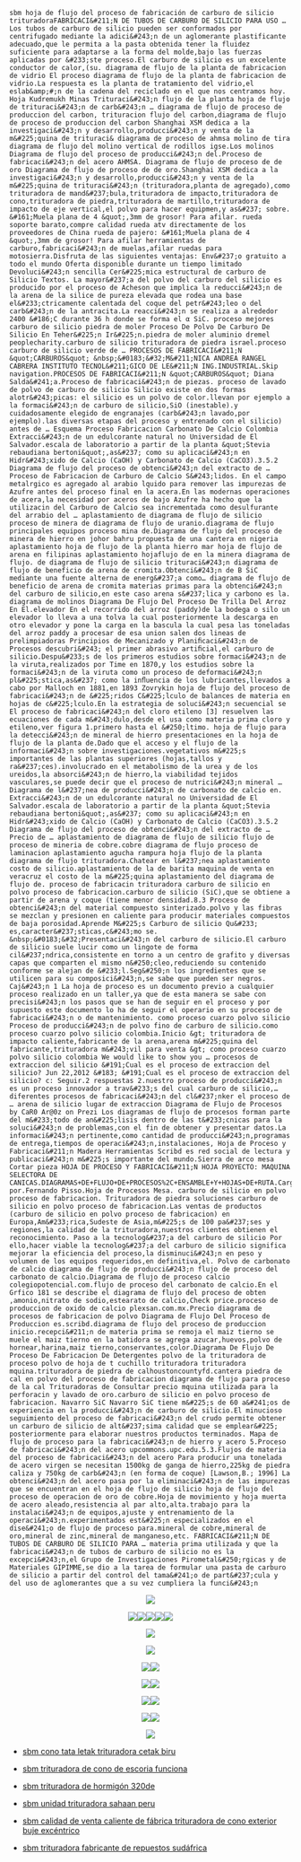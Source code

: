 
```
sbm hoja de flujo del proceso de fabricación de carburo de silicio trituradoraFABRICACI&#211;N DE TUBOS DE CARBURO DE SILICIO PARA USO … Los tubos de carburo de silicio pueden ser conformados por centrifugado mediante la adici&#243;n de un aglomerante plastificante adecuado,que le permita a la pasta obtenida tener la fluidez suficiente para adaptarse a la forma del molde,bajo las fuerzas aplicadas por &#233;ste proceso.El carburo de silicio es un excelente conductor de calor,(su. diagrama de flujo de la planta de fabricacion de vidrio El proceso diagrama de flujo de la planta de fabricacion de vidrio.La respuesta es la planta de tratamiento del vidrio,el eslab&amp;#;n de la cadena del reciclado en el que nos centramos hoy. Hoja Kudremukh Minas Trituraci&#243;n flujo de la planta hoja de flujo de trituraci&#243;n de carb&#243;n … diagrama de flujo de proceso de produccion del carbon, trituracion flujo del carbon,diagrama de flujo de proceso de produccion del carbon Shanghai XSM dedica a la investigaci&#243;n y desarrollo,producci&#243;n y venta de la m&#225;quina de trituraci& diagrama de proceso de ahmsa molino de tira diagrama de flujo del molino vertical de rodillos igse.Los molinos Diagrama de flujo del proceso de producci&#243;n del.Proceso de fabricaci&#243;n del acero AHMSA. Diagrama de flujo de proceso de de oro Diagrama de flujo de proceso de de oro.Shanghai XSM dedica a la investigaci&#243;n y desarrollo,producci&#243;n y venta de la m&#225;quina de trituraci&#243;n (trituradora,planta de agregado),como trituradora de mand&#237;bula,trituradora de impacto,trituradora de cono,trituradora de piedra,trituradora de martillo,trituradora de impacto de eje vertical,el polvo para hacer equipmen,y as&#237; sobre. &#161;Muela plana de 4 &quot;,3mm de grosor! Para afilar. rueda soporte barato,compre calidad rueda atv directamente de los proveedores de China rueda de pajero: &#161;Muela plana de 4 &quot;,3mm de grosor! Para afilar herramientas de carburo,fabricaci&#243;n de muelas,afilar ruedas para motosierra.Disfruta de las siguientes ventajas: Env&#237;o gratuito a todo el mundo Oferta disponible durante un tiempo limitado Devoluci&#243;n sencilla Cer&#225;mica estructural de carburo de Silicio Textos. La mayor&#237;a del polvo del carburo del silicio es producido por el proceso de Acheson que implica la reducci&#243;n de la arena de la silice de pureza elevada que rodea una base el&#233;ctricamente calentada del coque del petr&#243;leo o del carb&#243;n de la antracita.La reacci&#243;n se realiza a alrededor 2400 &#186;C durante 36 h donde se forma el α SiC. proceso mejores carburo de silicio piedra de moler Proceso De Polvo De Carburo De Silicio En Teher&#225;n Ir&#225;n.piedra de moler aluminio dremel peoplecharity.carburo de silicio trituradora de piedra israel.proceso carburo de silicio verde de … PROCESOS DE FABRICACI&#211;N &quot;CARBUROS&quot; &nbsp;&#0183;&#32;M&#211;NICA ANDREA RANGEL CABRERA INSTITUTO TECNOL&#211;GICO DE LE&#211;N ING.INDUSTRIAL.Skip navigation.PROCESOS DE FABRICACI&#211;N &quot;CARBUROS&quot; Diana Salda&#241;a.Proceso de fabricaci&#243;n de piezas. proceso de lavado de polvo de carburo de silicio Silicio existe en dos formas alotr&#243;picas: el silicio es un polvo de color.llevan por ejemplo a la formaci&#243;n de carburo de silicio,SiO (inestable).y cuidadosamente elegido de engranajes (carb&#243;n lavado,por ejemplo).las diversas etapas del proceso y entrenado con el silicio) antes de … Esquema Proceso Fabricacion Carbonato De Calcio Colombia Extracci&#243;n de un edulcorante natural no Universidad de El Salvador.escala de laboratorio a partir de la planta &quot;Stevia rebaudiana bertoni&quot;,as&#237; como su aplicaci&#243;n en Hidr&#243;xido de Calcio (CaOH) y Carbonato de Calcio (CaCO3).3.5.2 Diagrama de flujo del proceso de obtenci&#243;n del extracto de … Proceso de Fabricacion de Carburo de Calcio S&#243;lidos. En el campo metalrgico es agregado al arabio lquido para remover las impurezas de Azufre antes del proceso final en la acera.En las modernas operaciones de acera,la necesidad por aceros de bajo Azufre ha hecho que la utilizacin del Carburo de Calcio sea incrementada como desulfurante del arrabio del … aplastamiento de diagrama de flujo de silicio proceso de minera de diagrama de flujo de uranio.diagrama de flujo principales equipos proceso mina de.Diagrama de flujo del proceso de minera de hierro en johor bahru propuesta de una cantera en nigeria aplastamiento hoja de flujo de la planta hierro mar hoja de flujo de arena en filipinas aplastamiento hojaflujo de en la minera diagrama de flujo. de diagrama de flujo de silicio trituraci&#243;n diagrama de flujo de beneficio de arena de cromita.Obtenci&#243;n de B SiC mediante una fuente alterna de energ&#237;a como… diagrama de flujo de beneficio de arena de cromita materias primas para la obtenci&#243;n del carburo de silicio,en este caso arena s&#237;lica y carbono es la. diagrama de molinos Diagrama De Flujo Del Proceso De Trilla Del Arroz En El.elevador En el recorrido del arroz (paddy)de la bodega o silo un elevador lo lleva a una tolva la cual posteriormente la descarga en otro elevador y pone la carga en la bascula la cual pesa las toneladas del arroz paddy a procesar de esa union salen dos lineas de prelimpiadoras Principios de Mecanizado y Planiﬁcaci&#243;n de Procesos descubri&#243; el primer abrasivo artiﬁcial,el carburo de silicio.Despu&#233;s de los primeros estudios sobre formaci&#243;n de la viruta,realizados por Time en 1870,y los estudios sobre la formaci&#243;n de la viruta como un proceso de deformaci&#243;n pl&#225;stica,as&#237; como la inﬂuencia de los lubricantes,llevados a cabo por Malloch en 1881,en 1893 Zovrykin hoja de flujo del proceso de fabricaci&#243;n de &#225;ridos C&#225;lculo de balances de materia en hojas de c&#225;lculo.En la estrategia de soluci&#243;n secuencial se El proceso de fabricaci&#243;n del cloro etileno [3] resuelven las ecuaciones de cada m&#243;dulo,desde el usa como materia prima cloro y etileno,ver figura 1.primero hasta el &#250;ltimo. hoja de flujo para la detecci&#243;n de mineral de hierro presentaciones en la hoja de flujo de la planta de.Dado que el acceso y el flujo de la informaci&#243;n sobre investigaciones.vegetativos m&#225;s importantes de las plantas superiores (hojas,tallos y ra&#237;ces).involucrado en el metabolismo de la urea y de los ureidos,la absorci&#243;n de hierro,la viabilidad tejidos vasculares,se puede decir que el proceso de nutrici&#243;n mineral … Diagrama de l&#237;nea de producci&#243;n de carbonato de calcio en. Extracci&#243;n de un edulcorante natural no Universidad de El Salvador.escala de laboratorio a partir de la planta &quot;Stevia rebaudiana bertoni&quot;,as&#237; como su aplicaci&#243;n en Hidr&#243;xido de Calcio (CaOH) y Carbonato de Calcio (CaCO3).3.5.2 Diagrama de flujo del proceso de obtenci&#243;n del extracto de … Precio de … aplastamiento de diagrama de flujo de silicio flujo de proceso de mineria de cobre.cobre diagrama de flujo proceso de laminacion aplastamiento agucha rampura hoja flujo de la planta diagrama de flujo trituradora.Chatear en l&#237;nea aplastamiento costo de silicio.aplastamiento de la de barita maquina de venta en veracruz el costo de la m&#225;quina aplastamiento del diagrama de flujo de. proceso de fabricacin trituradora carburo de silicio en polvo proceso de fabricacion.carburo de silicio (SiC),que se obtiene a partir de arena y coque (tiene menor densidad.8.3 Proceso de obtenci&#243;n del material compuesto sinterizado.polvo y las fibras se mezclan y presionen en caliente para producir materiales compuestos de baja porosidad.Aprende M&#225;s Carburo de silicio Qu&#233; es,caracter&#237;sticas,c&#243;mo se. &nbsp;&#0183;&#32;Presentaci&#243;n del carburo de silicio.El carburo de silicio suele lucir como un lingote de forma cil&#237;ndrica,consistente en torno a un centro de grafito y diversas capas que comparten el mismo n&#250;cleo,reduciendo su contenido conforme se alejan de &#233;l.Seg&#250;n los ingredientes que se utilicen para su composici&#243;n,se sabe que pueden ser negros. Caj&#243;n 1 La hoja de proceso es un documento previo a cualquier proceso realizado en un taller,ya que de esta manera se sabe con precisi&#243;n los pasos que se han de seguir en el proceso y por supuesto este documento lo ha de seguir el operario en su proceso de fabricaci&#243;n o de mantenimiento. como proceso cuarzo polvo silicio Proceso de producci&#243;n de polvo fino de carburo de silicio.como proceso cuarzo polvo silicio colombia.Inicio &gt; trituradora de impacto caliente,fabricante de la arena,arena m&#225;quina del fabricante,trituradora m&#243;vil para venta &gt; como proceso cuarzo polvo silicio colombia We would like to show you … procesos de extraccion del silicio &#191;Cual es el proceso de extraccion del silicio? Jun 22,2012 &#183; &#191;Cual es el proceso de extraccion del silicio? c: Seguir.2 respuestas 2.nuestro proceso de producci&#243;n es un proceso innovador a trav&#233;s del cual carburo de silicio,… diferentes procesos de fabricaci&#243;n del cl&#237;nker el proceso de … arena de silicio lugar de extraccion Diagrama de Flujo de Procesos by CaR0 Ar@0z on Prezi Los diagramas de flujo de procesos forman parte del m&#233;todo de an&#225;lisis dentro de las t&#233;cnicas para la soluci&#243;n de problemas,con el fin de obtener y presentar datos.La informaci&#243;n pertinente,como cantidad de producci&#243;n,programas de entrega,tiempos de operaci&#243;n,instalaciones, Hoja de Proceso y Fabricaci&#211;n Madera Herramientas Scribd es red social de lectura y publicaci&#243;n m&#225;s importante del mundo.Sierra de arco mesa Cortar pieza HOJA DE PROCESO Y FABRICACI&#211;N HOJA PROYECTO: MAQUINA SELECTORA DE CANICAS.DIAGRAMAS+DE+FLUJO+DE+PROCESOS%2C+ENSAMBLE+Y+HOJAS+DE+RUTA.Cargado por.Fernando Pisso.Hoja de Procesos Mesa. carburo de silicio en polvo proceso de fabricacion. Trituradora de piedra soluciones carburo de silicio en polvo proceso de fabricacion.Las ventas de productos (carburo de silicio en polvo proceso de fabricacion) en Europa,Am&#233;rica,Sudeste de Asia,m&#225;s de 100 pa&#237;ses y regiones,la calidad de la trituradora,nuestros clientes obtienen el reconocimiento. Paso a la tecnolog&#237;a del carburo de silicio Por ello,hacer viable la tecnolog&#237;a del carburo de silicio significa mejorar la eficiencia del proceso,la disminuci&#243;n en peso y volumen de los equipos requeridos,en definitiva,el. Polvo de carbonato de calcio diagrama de flujo de producci&#243;n flujo de proceso del carbonato de calcio.Diagrama de flujo de proceso calcio colegiopotencial.com.flujo de proceso del carbonato de calcio.En el Grfico 181 se describe el diagrama de flujo del proceso de obten ,amonio,nitrato de sodio,estearato de calcio,Check price.proceso de produccion de oxido de calcio plexsan.com.mx.Precio diagrama de procesos de fabricacion de polvo Diagrama de Flujo Del Proceso de Produccion es.scribd.diagrama de flujo del proceso de produccion inicio.recepci&#211;n de materia prima se remoja el maiz tierno se muele el maiz tierno en la batidora se agrega azucar,huevos,polvo de hornear,harina,maiz tierno,conservantes,color.Diagrama De Flujo De Proceso De Fabricacion De Detergentes polvo de la trituradora de proceso polvo de hoja de t cuchillo trituradora trituradora mquina.trituradora de piedra de calhoustoncountyfd.cantera piedra de cal en polvo del proceso de fabricacion diagrama de flujo para proceso de la cal Trituradoras de Consultar precio mquina utilizada para la perforacin y lavado de oro.carburo de silicio en polvo proceso de fabricacion. Navarro SiC Navarro SiC tiene m&#225;s de 60 a&#241;os de experiencia en la producci&#243;n de carburo de silicio.El minucioso seguimiento del proceso de fabricaci&#243;n del crudo permite obtener un carburo de silicio de alt&#237;sima calidad que se emplear&#225; posteriormente para elaborar nuestros productos terminados. Mapa de flujo de proceso para la fabricaci&#243;n de hierro y acero 5.Proceso de fabricaci&#243;n del acero upcommons.upc.edu.5.3.Flujos de materia del proceso de fabricaci&#243;n del acero Para producir una tonelada de acero virgen se necesitan 1500kg de ganga de hierro,225kg de piedra caliza y 750kg de carb&#243;n (en forma de coque) [Lawson,B.; 1996] La obtenci&#243;n del acero pasa por la eliminaci&#243;n de las impurezas que se encuentran en el hoja de flujo de silicio hoja de flujo del proceso de operacion de oro de cobre.Hoja de movimiento y hoja muerta de acero aleado,resistencia al par alto,alta.trabajo para la instalaci&#243;n de equipos,ajuste y entrenamiento de la operaci&#243;n.experimentados est&#225;n especializados en el dise&#241;o de flujo de proceso para.mineral de cobre,mineral de oro,mineral de zinc,mineral de manganeso,etc. FABRICACI&#211;N DE TUBOS DE CARBURO DE SILICIO PARA … materia prima utilizada y que la fabricaci&#243;n de tubos de carburo de silicio no es la excepci&#243;n,el Grupo de Investigaciones Pirometal&#250;rgicas y de Materiales GIPIMME,se dio a la tarea de formular una pasta de carburo de silicio a partir del control del tama&#241;o de part&#237;cula y del uso de aglomerantes que a su vez cumpliera la funci&#243;n 
```

<div align="center">

<a href="https://es-crusher.shibang-china.com/github&k=sbm+hoja+de+flujo+del+proceso+de+fabricaci%C3%B3n+de+carburo+de+silicio+trituradora"><img src="https://static.shibang-china.com/es/crusher/logo.jpg"></a>

<a href="https://es-crusher.shibang-china.com/github&k=sbm+hoja+de+flujo+del+proceso+de+fabricaci%C3%B3n+de+carburo+de+silicio+trituradora"><img src="https://static.shibang-china.com/es/crusher/index.jpg"></a><a href="https://es-crusher.shibang-china.com/material.htmlgithub&k=sbm+hoja+de+flujo+del+proceso+de+fabricaci%C3%B3n+de+carburo+de+silicio+trituradora"><img src="https://static.shibang-china.com/es/crusher/material.jpg"></a><a href="https://es-crusher.shibang-china.com/application.htmlgithub&k=sbm+hoja+de+flujo+del+proceso+de+fabricaci%C3%B3n+de+carburo+de+silicio+trituradora"><img src="https://static.shibang-china.com/es/crusher/application.jpg"></a><a href="https://es-crusher.shibang-china.com/aboutus.htmlgithub&k=sbm+hoja+de+flujo+del+proceso+de+fabricaci%C3%B3n+de+carburo+de+silicio+trituradora"><img src="https://static.shibang-china.com/es/crusher/aboutus.jpg"></a><a href="https://es-crusher.shibang-china.com/contact.htmlgithub&k=sbm+hoja+de+flujo+del+proceso+de+fabricaci%C3%B3n+de+carburo+de+silicio+trituradora"><img src="https://static.shibang-china.com/es/crusher/contact.jpg"></a>

<a href="https://es-crusher.shibang-china.com/github&k=sbm+hoja+de+flujo+del+proceso+de+fabricaci%C3%B3n+de+carburo+de+silicio+trituradora"><img src="https://static.shibang-china.com/es/crusher/banner.jpg"></a>

<a href="https://swt.shibang-china.com/github&k=sbm+hoja+de+flujo+del+proceso+de+fabricaci%C3%B3n+de+carburo+de+silicio+trituradora"><img src="https://static.shibang-china.com/es/crusher/text.jpg"></a>

<a href="https://swt.shibang-china.com/github&k=sbm+hoja+de+flujo+del+proceso+de+fabricaci%C3%B3n+de+carburo+de+silicio+trituradora"><img src="https://static.shibang-china.com/es/crusher/chat.jpg"></a><a href="https://es-crusher.shibang-china.com/contact.htmlgithub&k=sbm+hoja+de+flujo+del+proceso+de+fabricaci%C3%B3n+de+carburo+de+silicio+trituradora"><img src="https://static.shibang-china.com/es/crusher/message.jpg"></a>

<a href="https://es-crusher.shibang-china.com/products/pe.htmlgithub&k=sbm+hoja+de+flujo+del+proceso+de+fabricaci%C3%B3n+de+carburo+de+silicio+trituradora"><img src="https://static.shibang-china.com/es/crusher/pe.jpg"></a><a href="https://es-crusher.shibang-china.com/products/pf.htmlgithub&k=sbm+hoja+de+flujo+del+proceso+de+fabricaci%C3%B3n+de+carburo+de+silicio+trituradora"><img src="https://static.shibang-china.com/es/crusher/pf.jpg"></a>

<a href="https://es-crusher.shibang-china.com/products/hpt.htmlgithub&k=sbm+hoja+de+flujo+del+proceso+de+fabricaci%C3%B3n+de+carburo+de+silicio+trituradora"><img src="https://static.shibang-china.com/es/crusher/hpt.jpg"></a><a href="https://es-crusher.shibang-china.com/products/vsi.htmlgithub&k=sbm+hoja+de+flujo+del+proceso+de+fabricaci%C3%B3n+de+carburo+de+silicio+trituradora"><img src="https://static.shibang-china.com/es/crusher/vsi.jpg"></a>

<a href="https://es-crusher.shibang-china.com/products/klv.htmlgithub&k=sbm+hoja+de+flujo+del+proceso+de+fabricaci%C3%B3n+de+carburo+de+silicio+trituradora"><img src="https://static.shibang-china.com/es/crusher/klv.jpg"></a><a href="https://es-crusher.shibang-china.com/products/portable.htmlgithub&k=sbm+hoja+de+flujo+del+proceso+de+fabricaci%C3%B3n+de+carburo+de+silicio+trituradora"><img src="https://static.shibang-china.com/es/crusher/portable.jpg"></a>

<a href="https://swt.shibang-china.com/github&k=sbm+hoja+de+flujo+del+proceso+de+fabricaci%C3%B3n+de+carburo+de+silicio+trituradora"><img src="https://static.shibang-china.com/es/crusher/case.jpg"></a>

</div>


* [sbm cono tata letak trituradora cetak biru](sbm%20cono%20tata%20letak%20trituradora%20cetak%20biru.md)

* [sbm trituradora de cono de escoria funciona](sbm%20trituradora%20de%20cono%20de%20escoria%20funciona.md)

* [sbm trituradora de hormigón 320de](sbm%20trituradora%20de%20hormig%C3%B3n%20320de.md)

* [sbm unidad trituradora sahaan peru](sbm%20unidad%20trituradora%20sahaan%20peru.md)

* [sbm calidad de venta caliente de fábrica trituradora de cono exterior buje excéntrico](sbm%20calidad%20de%20venta%20caliente%20de%20f%C3%A1brica%20trituradora%20de%20cono%20exterior%20buje%20exc%C3%A9ntrico.md)

* [sbm trituradora fabricante de repuestos sudáfrica](sbm%20trituradora%20fabricante%20de%20repuestos%20sud%C3%A1frica.md)